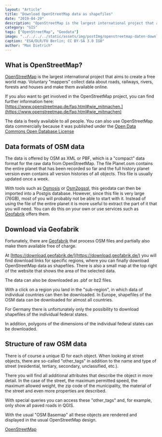 ```yaml
---
layout: "Article"
title: "Download OpenStreetMap data as shapefiles"
date: "2019-04-29"
description: "OpenStreetMap is the largest international project that aims to create a free world map."
category: "GIS"
tags: ["OpenStreetMap", "Geodata"]
image: "../../../../static/assets/img/postImg/openstreetmap-daten-downloaden.jpg"
caption: "ESA/DLR/FU Berlin; CC BY-SA 3.0 IGO"
author: "Max Dietrich"
---
```


## What is OpenStreetMap?

[OpenStreetMap](https://www.openstreetmap.com/ "OpenStreetMap") is the largest international project that aims to create a free world map. Voluntary "mappers" collect data about roads, railways, rivers, forests and houses and make them available online.

If you also want to get involved in the OpenStreetMap project, you can find further information here: [https://www.openstreetmap.de/faq.html#wie_mitmachen.](https://www.openstreetmap.de/faq.html#wie_mitmachen)

The data is freely available to all people. You can also use OpenStreetMap data commercially because it was published under the [Open Data Commons Open Database License](https://opendatacommons.org/licenses/odbl/)

## Data formats of OSM data

The data is offered by OSM as XML or PBF, which is a "compact" data format for the raw data from OpenStreetMap. The file Planet.osm contains the entire planet that has been recorded so far and the full history planet version even contains all version histories of all objects. This file is usually updated once a week.

With tools such as [Osmosis](https://wiki.openstreetmap.org/wiki/Osmosis) or [Osm2pgsql](https://wiki.openstreetmap.org/wiki/Osm2pgsql), this geodata can then be imported into a Postgis database. However, since this file is very large (76GB), most of you will probably not be able to start with it.
Instead of using the file of the entire planet it is more useful to extract the part of it that you will need. You can do this on your own or use services such as [Geofabrik](http://www.geofabrik.de/ "Geofabrik") offers them.

## Download via Geofabrik

Fortunately, there are [Geofabrik](https://www.geofabrik.de) that process OSM files and partially also make them available free of charge.

At [https://download.geofabrik.de/](https://download.geofabrik.de/) you will find download links for specific regions, where you can finally download OpenStreetMap data as shapefiles. There is also a small map at the top right of the website that shows the area of the selected data.

The data can also be downloaded as .pbf or bz2 files.

With a click on a region you land in the "sub-region", in which data of individual countries can then be downloaded. In Europe, shapefiles of the OSM data can be downloaded for almost all countries.

For Germany there is unfortunately only the possibility to download shapefiles of the individual federal states.

In addition, polygons of the dimensions of the individual federal states can be downloaded.

## Structure of raw OSM data

There is of course a unique ID for each object. When looking at street objects, there are so-called "other_tags" in addition to the name and type of street (residential, tertiary, secondary, unclassified, etc.).

There you will find all additional attributes that describe the object in more detail. In the case of the street, the maximum permitted speed, the maximum allowed weight, the zip code of the municipality, the material of the street and even more properties are described.

With special queries you can access these "other_tags" and, for example, only show all paved roads in QGIS.

With the usual "OSM Basemap" all these objects are rendered and displayed in the usual OpenStreetMap design.

[OpenStreetMap](https://www.openstreetmap.org/)